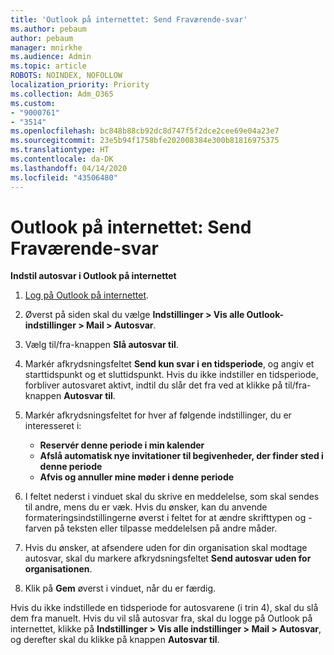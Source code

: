 ```yaml
---
title: 'Outlook på internettet: Send Fraværende-svar'
ms.author: pebaum
author: pebaum
manager: mnirkhe
ms.audience: Admin
ms.topic: article
ROBOTS: NOINDEX, NOFOLLOW
localization_priority: Priority
ms.collection: Adm_O365
ms.custom:
- "9000761"
- "3514"
ms.openlocfilehash: bc848b88cb92dc8d747f5f2dce2cee69e04a23e7
ms.sourcegitcommit: 23e5b94f1758bfe202008384e300b81816975375
ms.translationtype: HT
ms.contentlocale: da-DK
ms.lasthandoff: 04/14/2020
ms.locfileid: "43506480"
---
```

# <a name="outlook-on-the-web-send-out-of-office-replies"></a>Outlook på internettet: Send Fraværende-svar

**Indstil autosvar i Outlook på internettet**

1. [Log på Outlook på internettet](https://support.office.com/da-DK/article/how-to-sign-in-to-outlook-on-the-web-763fab4d-0138-4814-b450-37fc286bcb79).

2. Øverst på siden skal du vælge **Indstillinger > Vis alle Outlook-indstillinger > Mail > Autosvar**.

3. Vælg til/fra-knappen **Slå autosvar til**.

4. Markér afkrydsningsfeltet **Send kun svar i en tidsperiode**, og angiv et starttidspunkt og et sluttidspunkt. Hvis du ikke indstiller en tidsperiode, forbliver autosvaret aktivt, indtil du slår det fra ved at klikke på til/fra-knappen **Autosvar til**.

5. Markér afkrydsningsfeltet for hver af følgende indstillinger, du er interesseret i:
    - **Reservér denne periode i min kalender**
    - **Afslå automatisk nye invitationer til begivenheder, der finder sted i denne periode**
    - **Afvis og annuller mine møder i denne periode**

6. I feltet nederst i vinduet skal du skrive en meddelelse, som skal sendes til andre, mens du er væk. Hvis du ønsker, kan du anvende formateringsindstillingerne øverst i feltet for at ændre skrifttypen og -farven på teksten eller tilpasse meddelelsen på andre måder.

7. Hvis du ønsker, at afsendere uden for din organisation skal modtage autosvar, skal du markere afkrydsningsfeltet **Send autosvar uden for organisationen**.

8. Klik på **Gem** øverst i vinduet, når du er færdig.

Hvis du ikke indstillede en tidsperiode for autosvarene (i trin 4), skal du slå dem fra manuelt. Hvis du vil slå autosvar fra, skal du logge på Outlook på internettet, klikke på **Indstillinger > Vis alle indstillinger > Mail > Autosvar**, og derefter skal du klikke på knappen **Autosvar til**.

